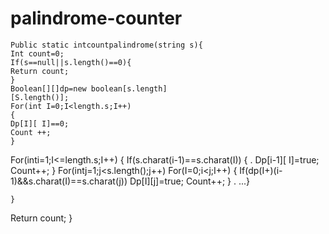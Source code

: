 # palindrome-counter
    Public static intcountpalindrome(string s){
    Int count=0;
    If(s==null||s.length()==0){
    Return count;
    }
    Boolean[][]dp=new boolean[s.length]
    [S.length()];
    For(int I=0;I<length.s;I++)
    {
    Dp[I][ I]==0;
    Count ++;
    }
   For(inti=1;I<=length.s;I++)
   {
    If(s.charat(i-1)==s.charat(I))
    {
    . Dp[i-1][ I]=true;
      Count++;
     }
    For(intj=1;j<s.length();j++)
     For(I=0;i<j;I++)
     {
     If(dp(I+)(i-1)&&s.charat(I)==s.charat(j))
     Dp[I][j]=true;
     Count++;
     }
.  ...}

    }
  Return count;
}
